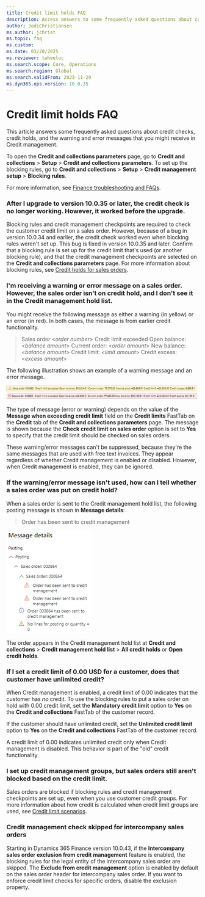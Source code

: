 ```yaml
---
title: Credit limit holds FAQ
description: Access answers to some frequently asked questions about credit checks, credit holds, and the warning and error messages that you might receive in Credit management.
author: JodiChristiansen
ms.author: jchrist
ms.topic: faq
ms.custom: 
ms.date: 03/20/2025
ms.reviewer: twheeloc
ms.search.scope: Core, Operations
ms.search.region: Global
ms.search.validFrom: 2023-11-29
ms.dyn365.ops.version: 10.0.35
---
```


# Credit limit holds FAQ

This article answers some frequently asked questions about credit checks, credit holds, and the warning and error messages that you might receive in Credit management.

To open the **Credit and collections parameters** page, go to **Credit and collections** \> **Setup** \> **Credit and collections parameters**. To set up the blocking rules, go to **Credit and collections** \> **Setup** \> **Credit management setup** \> **Blocking rules**.

For more information, see [Finance troubleshooting and FAQs](../finance-troubleshooting.md).

### After I upgrade to version 10.0.35 or later, the credit check is no longer working. However, it worked before the upgrade.

Blocking rules and credit management checkpoints are required to check the customer credit limit on a sales order. However, because of a bug in version 10.0.34 and earlier, the credit check worked even when blocking rules weren't set up. This bug is fixed in version 10.0.35 and later. Confirm that a blocking rule is set up for the credit limit that's used (or another blocking rule), and that the credit management checkpoints are selected on the **Credit and collections parameters** page. For more information about blocking rules, see [Credit holds for sales orders](cm-sales-order-credit-holds.md).

### I'm receiving a warning or error message on a sales order. However, the sales order isn't on credit hold, and I don't see it in the Credit management hold list.

You might receive the following message as either a warning (in yellow) or an error (in red). In both cases, the message is from earlier credit functionality.

> Sales order \<*order number*\> Credit limit exceeded Open balance: \<*balance amount*\> Current order: \<*order amount*\> New balance: \<*balance amount*\> Credit limit: \<*limit amount*\> Credit excess: \<*excess amount*\>

The following illustration shows an example of a warning message and an error message.

[![Screenshot that shows examples of sales order warning and error messages.](./media/SalesOrderWarning.png)](./media/SalesOrderWarning.png)

The type of message (error or warning) depends on the value of the **Message when exceeding credit limit** field on the **Credit limits** FastTab on the **Credit** tab of the **Credit and collections parameters** page. The message is shown because the **Check credit limit on sales order** option is set to **Yes** to specify that the credit limit should be checked on sales orders. 

These warning/error messages can't be suppressed, because they're the same messages that are used with free text invoices. They appear regardless of whether Credit management is enabled or disabled. However, when Credit management is enabled, they can be ignored.

### If the warning/error message isn't used, how can I tell whether a sales order was put on credit hold?

When a sales order is sent to the Credit management hold list, the following posting message is shown in **Message details**:

> Order has been sent to credit management

[![Screenshot that shows an example of a Credit management error message.](./media/CreditManagementError.png)](./media/CreditManagementError.png)

The order appears in the Credit management hold list at **Credit and collections** \> **Credit management hold list** \> **All credit holds** or **Open credit holds**.

### If I set a credit limit of 0.00 USD for a customer, does that customer have unlimited credit?

When Credit management is enabled, a credit limit of 0.00 indicates that the customer has *no* credit. To use the blocking rules to put a sales order on hold with 0.00 credit limit, set the **Mandatory credit limit** option to **Yes** on the **Credit and collections** FastTab of the customer record. 

If the customer should have unlimited credit, set the **Unlimited credit limit** option to **Yes** on the **Credit and collections** FastTab of the customer record.

A credit limit of 0.00 indicates unlimited credit only when Credit management is disabled. This behavior is part of the "old" credit functionality.

### I set up credit management groups, but sales orders still aren't blocked based on the credit limit.

Sales orders are blocked if blocking rules and credit management checkpoints are set up, even when you use customer credit groups. For more information about how credit is calculated when credit limit groups are used, see [Credit limit scenarios](credit-limit-scenarios.md).

### Credit management check skipped for intercompany sales orders 

Starting in Dynamics 365 Finance version 10.0.43, if the **Intercompany sales order exclusion from credit management** feature is enabled, the blocking rules for the legal entity of the intercompany sales order are skipped. The **Exclude from credit management** option is enabled by default on the sales order header for intercompany sales order. If you want to enforce credit limit checks for specific orders, disable the exclusion property. 

